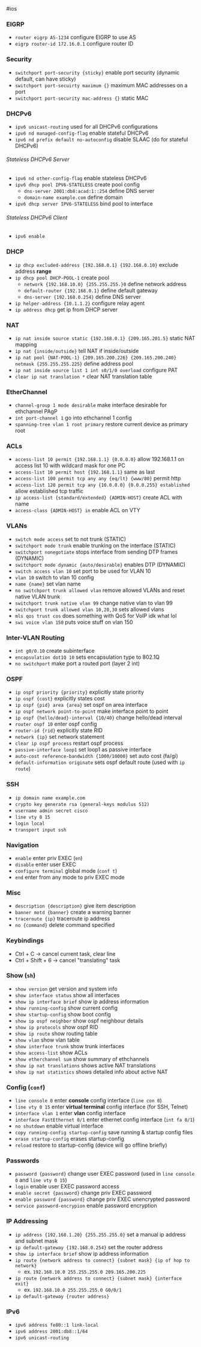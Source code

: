 #ios
### EIGRP
- `router eigrp AS-1234` configure EIGRP to use AS
- `eigrp router-id 172.16.0.1` configure router ID
### Security
- `switchport port-security {sticky}` enable port security (dynamic default, can have sticky)
- `switchport port-secuirty maximum {}` maximum MAC addresses on a port
- `switchport port-security mac-address {}` static MAC
###  DHCPv6
- `ipv6 unicast-routing` used for all DHCPv6 configurations
- `ipv6 nd managed-config-flag` enable stateful DHCPv6
- `ipv6 nd prefix default no-autoconfig` disable SLAAC (do for stateful DHCPv6)
###### Stateless DHCPv6 Server
- `ipv6 nd other-config-flag` enable stateless DHCPv6
- `ipv6 dhcp pool IPV6-STATELESS` create pool config
	- `dns-server 2001:db8:acad:1::254` define DNS server
	- `domain-name example.com` define domain
- `ipv6 dhcp server IPV6-STATELESS` bind pool to interface
###### Stateless DHCPv6 Client
- `ipv6 enable`
### DHCP
- `ip dhcp excluded-address {192.168.0.1} {192.168.0.10}` exclude address **range**
- `ip dhcp pool DHCP-POOL-1` create pool
	- `network {192.168.10.0} {255.255.255.}0` define network address
	- `default-router {192.168.0.1}` define default gateway
	- `dns-server {192.168.0.254}` define DNS server
- `ip helper-address {10.1.1.2}` configure relay agent
- `ip address dhcp` get ip from DHCP server
### NAT
- `ip nat inside source static {192.168.0.1} {209.165.201.5}` static NAT mapping
- `ip nat {inside/outside}` tell NAT if inside/outside
- `ip nat pool {NAT-POOL-1} {209.165.200.226} {209.165.200.240} netmask {255.255.255.225}` define address pool
- `ip nat inside source list 1 int s0/1/0 overload` configure PAT
- `clear ip nat translation *` clear NAT translation table

### EtherChannel
- `channel-group 1 mode desirable` make interface desirable for ethchannel PAgP
- `int port-channel 1` go into ethchannel 1 config
- `spanning-tree vlan 1 root primary` restore current device as primary root

### ACLs
- `access-list 10 permit {192.168.1.1} {0.0.0.0}` allow 192.168.1.1 on access list 10 with wildcard mask for one PC
- `access-list 10 permit host {192.168.1.1}` same as last
- `access-list 100 permit tcp any any {eq/lt} {www/80}` permit http
- `access-list 120 permit tcp any {10.0.0.0} {0.0.0.255} established` allow established tcp traffic
- `ip access-list {standard/extended} {ADMIN-HOST}` create ACL with name
- `access-class {ADMIN-HOST} in` enable ACL on VTY

### VLANs
- `switch mode access` set to not trunk (STATIC)
- `switchport mode trunk` enable trunking on the interface (STATIC)
- `switchport nonegotiate` stops interface from sending DTP frames (DYNAMIC)
- `switchport mode dynamic {auto/desirable}` enables DTP (DYNAMIC)
- `switch access vlan 10` set port to be used for VLAN 10
- `vlan 10` switch to vlan 10 config
- `name {name}` set vlan name
- `no switchport trunk allowed vlan` remove allowed VLANs and reset native VLAN trunk
- `switchport trunk native vlan 99` change native vlan to vlan 99
- `switchport trunk allowed vlan 10,20,30` sets allowed vlans
- `mls qos trust cos` does something with QoS for VoIP idk what lol
- `swi voice vlan 150` puts voice stuff on vlan 150

### Inter-VLAN Routing
- `int g0/0.10` create subinterface
- `encapsulation dot1Q 10` sets encapsulation type to 802.1Q
- `no switchport` make port a routed port (layer 2 int)

### OSPF
- `ip ospf priority {priority}` explicitly state priority
- `ip ospf {cost}` explicitly states cost
- `ip ospf {pid} area {area}` set ospf on area interface
- `ip ospf network point-to-point` make interface point to point
- `ip ospf {hello/dead}-interval {10/40}` change hello/dead interval
- `router ospf 10` enter ospf config
- `router-id {rid}` explicitly state RID
- `network {ip}` set network statement
- `clear ip ospf process` restart ospf process
- `passive-interface loop1` set loop1 as passive interface
- `auto-cost reference-bandwidth {1000/10000}` set auto cost (fa/gi)
- `default-information originate` sets ospf default route (used with `ip route`)

### SSH
- `ip domain name example.com`
- `crypto key generate rsa (general-keys modulus 512)`
- `username admin secret cisco`
- `line vty 0 15`
- `login local`
- `transport input ssh`

### Navigation
- `enable` enter priv EXEC (`en`)
- `disable` enter user EXEC
- `configure terminal` global mode (`conf t`)
- `end` enter from any mode to priv EXEC mode

### Misc
- `description {description}` give item description
- `banner motd {banner}` create a warning banner
- `traceroute {ip}` traceroute ip address 
- `no {command}` delete command specified

### Keybindings
- Ctrl + C -> cancel current task, clear line
- Ctrl + Shift + 6 -> cancel "translating" task

### Show (`sh`)
- `show version` get version and system info
- `show interface status` show all interfaces
- `show ip interface brief` show ip address information
- `show running-config` show current config
- `show startup-config` show boot config
- `show ip ospf neighbor` show ospf neighbour details
- `show ip protocols` show ospf RID
- `show ip route` show routing table
- `show vlan` show vlan table
- `show interface trunk` show trunk interfaces
- `show access-list` show ACLs
- `show etherchannel sum` show summary of ethchannels
- `show ip nat translations` shows active NAT translations
- `show ip nat statistics` shows detailed info about active NAT

### Config (`conf`)
- `line console 0` enter **console** config interface (`line con 0`)
- `line vty 0 15` enter **virtual terminal** config interface (for SSH, Telnet)
- `interface vlan 1` enter **vlan** config interface
- `interface FastEthernet 0/1` enter ethernet config interface (`int fa 0/1`)
- `no shutdown` enable virtual interface
- `copy running-config startup-config` save running & startup config files
- `erase startup-config` erases startup-config
- `reload` restore to startup-config (device will go offline briefly)

### Passwords
- `password {password}` change user EXEC password (used in `line console 0` and `line vty 0 15`)
- `login` enable user EXEC password access
- `enable secret {password}` change priv EXEC password
- `enable password {password}` change priv EXEC unencrypted password
- `service password-encrypion` enable password encryption

### IP Addressing
- `ip address {192.168.1.20} {255.255.255.0}` set a manual ip address and subnet mask
- `ip default-gateway {192.168.0.254}` set the router address
- `show ip interface brief` show ip address information
- `ip route {network address to connect} {subnet mask} {ip of hop to network}`
	- ex. `192.168.10.0 255.255.255.0 209.165.200.225`
- `ip route {network address to connect} {subnet mask} {interface exit}`
	- ex. `192.168.10.0 255.255.255.0 G0/0/1`
- `ip default-gateway {router address}`

### IPv6
- `ipv6 address fe80::1 link-local`
- `ipv6 address 2001:db8::1/64`
- `ipv6 unicast-routing`


